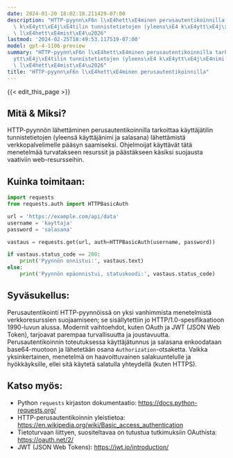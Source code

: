 ```yaml
---
date: 2024-01-20 18:02:18.211429-07:00
description: "HTTP-pyynn\xF6n l\xE4hett\xE4minen perusautentikoinnilla tarkoittaa\
  \ k\xE4ytt\xE4j\xE4tilin tunnistetietojen (yleens\xE4 k\xE4ytt\xE4j\xE4nimi ja salasana)\
  \ l\xE4hett\xE4mist\xE4\u2026"
lastmod: '2024-02-25T18:49:53.117519-07:00'
model: gpt-4-1106-preview
summary: "HTTP-pyynn\xF6n l\xE4hett\xE4minen perusautentikoinnilla tarkoittaa k\xE4\
  ytt\xE4j\xE4tilin tunnistetietojen (yleens\xE4 k\xE4ytt\xE4j\xE4nimi ja salasana)\
  \ l\xE4hett\xE4mist\xE4\u2026"
title: "HTTP-pyynn\xF6n l\xE4hett\xE4minen perusautentikoinnilla"
---
```


{{< edit_this_page >}}

## Mitä & Miksi?
HTTP-pyynnön lähettäminen perusautentikoinnilla tarkoittaa käyttäjätilin tunnistetietojen (yleensä käyttäjänimi ja salasana) lähettämistä verkkopalvelimelle pääsyn saamiseksi. Ohjelmoijat käyttävät tätä menetelmää turvatakseen resurssit ja päästäkseen käsiksi suojausta vaativiin web-resursseihin.

## Kuinka toimitaan:
```Python
import requests
from requests.auth import HTTPBasicAuth

url = 'https://example.com/api/data'
username = 'kayttaja'
password = 'salasana'

vastaus = requests.get(url, auth=HTTPBasicAuth(username, password))

if vastaus.status_code == 200:
    print('Pyynnön onnistui:', vastaus.text)
else:
    print('Pyynnön epäonnistui, statuskoodi:', vastaus.status_code)
```

## Syväsukellus:
Perusautentikointi HTTP-pyynnöissä on yksi vanhimmista menetelmistä verkkoresurssien suojaamiseen; se sisällytettiin jo HTTP/1.0-spesifikaatioon 1990-luvun alussa. Modernit vaihtoehdot, kuten OAuth ja JWT (JSON Web Token), tarjoavat parempaa turvallisuutta ja joustavuutta. Perusautentikoinnin toteutuksessa käyttäjätunnus ja salasana enkoodataan base64-muotoon ja lähetetään osana `Authorization`-otsaketta. Vaikka yksinkertainen, menetelmä on haavoittuvainen salakuuntelulle ja hyökkäyksille, ellei sitä käytetä salatulla yhteydellä (kuten HTTPS).

## Katso myös:
- Python `requests` kirjaston dokumentaatio: https://docs.python-requests.org/
- HTTP-perusautentikoinnin yleistietoa: https://en.wikipedia.org/wiki/Basic_access_authentication
- Tietoturvaan liittyen, suositeltavaa on tutustua tutkimuksiin OAuthista: https://oauth.net/2/
- JWT (JSON Web Tokens): https://jwt.io/introduction/
